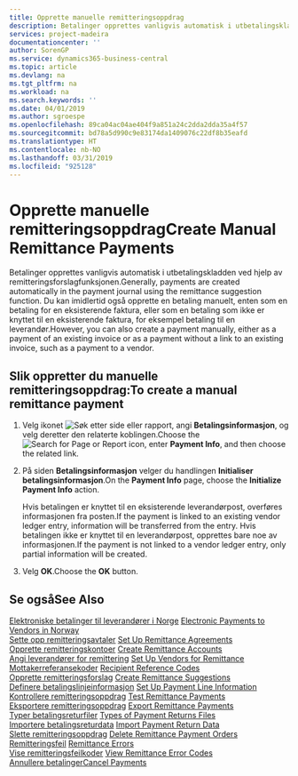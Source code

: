 ```yaml
---
title: Opprette manuelle remitteringsoppdrag
description: Betalinger opprettes vanligvis automatisk i utbetalingskladden ved hjelp av remitteringsforslagfunksjonen.
services: project-madeira
documentationcenter: ''
author: SorenGP
ms.service: dynamics365-business-central
ms.topic: article
ms.devlang: na
ms.tgt_pltfrm: na
ms.workload: na
ms.search.keywords: ''
ms.date: 04/01/2019
ms.author: sgroespe
ms.openlocfilehash: 89ca04ac04ae404f9a851a24c2dda2dda35a4f57
ms.sourcegitcommit: bd78a5d990c9e83174da1409076c22df8b35eafd
ms.translationtype: HT
ms.contentlocale: nb-NO
ms.lasthandoff: 03/31/2019
ms.locfileid: "925128"
---
```

# <a name="create-manual-remittance-payments"></a><span data-ttu-id="6fb9d-103">Opprette manuelle remitteringsoppdrag</span><span class="sxs-lookup"><span data-stu-id="6fb9d-103">Create Manual Remittance Payments</span></span>
<span data-ttu-id="6fb9d-104">Betalinger opprettes vanligvis automatisk i utbetalingskladden ved hjelp av remitteringsforslagfunksjonen.</span><span class="sxs-lookup"><span data-stu-id="6fb9d-104">Generally, payments are created automatically in the payment journal using the remittance suggestion function.</span></span> <span data-ttu-id="6fb9d-105">Du kan imidlertid også opprette en betaling manuelt, enten som en betaling for en eksisterende faktura, eller som en betaling som ikke er knyttet til en eksisterende faktura, for eksempel betaling til en leverandør.</span><span class="sxs-lookup"><span data-stu-id="6fb9d-105">However, you can also create a payment manually, either as a payment of an existing invoice or as a payment without a link to an existing invoice, such as a payment to a vendor.</span></span>  

## <a name="to-create-a-manual-remittance-payment"></a><span data-ttu-id="6fb9d-106">Slik oppretter du manuelle remitteringsoppdrag:</span><span class="sxs-lookup"><span data-stu-id="6fb9d-106">To create a manual remittance payment</span></span>  

1.  <span data-ttu-id="6fb9d-107">Velg ikonet ![Søk etter side eller rapport](../../media/ui-search/search_small.png "Søk etter side eller rapport"), angi **Betalingsinformasjon**, og velg deretter den relaterte koblingen.</span><span class="sxs-lookup"><span data-stu-id="6fb9d-107">Choose the ![Search for Page or Report](../../media/ui-search/search_small.png "Search for Page or Report icon") icon, enter **Payment Info**, and then choose the related link.</span></span>  
2.  <span data-ttu-id="6fb9d-108">På siden **Betalingsinformasjon** velger du handlingen **Initialiser betalingsinformasjon**.</span><span class="sxs-lookup"><span data-stu-id="6fb9d-108">On the **Payment Info** page, choose the **Initialize Payment Info** action.</span></span>  

    <span data-ttu-id="6fb9d-109">Hvis betalingen er knyttet til en eksisterende leverandørpost, overføres informasjonen fra posten.</span><span class="sxs-lookup"><span data-stu-id="6fb9d-109">If the payment is linked to an existing vendor ledger entry, information will be transferred from the entry.</span></span> <span data-ttu-id="6fb9d-110">Hvis betalingen ikke er knyttet til en leverandørpost, opprettes bare noe av informasjonen.</span><span class="sxs-lookup"><span data-stu-id="6fb9d-110">If the payment is not linked to a vendor ledger entry, only partial information will be created.</span></span>  

3.  <span data-ttu-id="6fb9d-111">Velg **OK**.</span><span class="sxs-lookup"><span data-stu-id="6fb9d-111">Choose the **OK** button.</span></span>  

## <a name="see-also"></a><span data-ttu-id="6fb9d-112">Se også</span><span class="sxs-lookup"><span data-stu-id="6fb9d-112">See Also</span></span>  
 <span data-ttu-id="6fb9d-113">[Elektroniske betalinger til leverandører i Norge](electronic-payments-to-vendors-in-norway.md) </span><span class="sxs-lookup"><span data-stu-id="6fb9d-113">[Electronic Payments to Vendors in Norway](electronic-payments-to-vendors-in-norway.md) </span></span>  
 <span data-ttu-id="6fb9d-114">[Sette opp remitteringsavtaler](how-to-set-up-remittance-agreements.md) </span><span class="sxs-lookup"><span data-stu-id="6fb9d-114">[Set Up Remittance Agreements](how-to-set-up-remittance-agreements.md) </span></span>  
 <span data-ttu-id="6fb9d-115">[Opprette remitteringskontoer](how-to-create-remittance-accounts.md) </span><span class="sxs-lookup"><span data-stu-id="6fb9d-115">[Create Remittance Accounts](how-to-create-remittance-accounts.md) </span></span>  
 <span data-ttu-id="6fb9d-116">[Angi leverandører for remittering](how-to-set-up-vendors-for-remittance.md) </span><span class="sxs-lookup"><span data-stu-id="6fb9d-116">[Set Up Vendors for Remittance](how-to-set-up-vendors-for-remittance.md) </span></span>  
 <span data-ttu-id="6fb9d-117">[Mottakerreferansekoder](recipient-reference-codes.md) </span><span class="sxs-lookup"><span data-stu-id="6fb9d-117">[Recipient Reference Codes](recipient-reference-codes.md) </span></span>  
 <span data-ttu-id="6fb9d-118">[Opprette remitteringsforslag](how-to-create-remittance-suggestions.md) </span><span class="sxs-lookup"><span data-stu-id="6fb9d-118">[Create Remittance Suggestions](how-to-create-remittance-suggestions.md) </span></span>  
 <span data-ttu-id="6fb9d-119">[Definere betalingslinjeinformasjon](how-to-set-up-payment-line-information.md) </span><span class="sxs-lookup"><span data-stu-id="6fb9d-119">[Set Up Payment Line Information](how-to-set-up-payment-line-information.md) </span></span>  
 <span data-ttu-id="6fb9d-120">[Kontrollere remitteringsoppdrag](how-to-test-remittance-payments.md) </span><span class="sxs-lookup"><span data-stu-id="6fb9d-120">[Test Remittance Payments](how-to-test-remittance-payments.md) </span></span>  
 <span data-ttu-id="6fb9d-121">[Eksportere remitteringsoppdrag](how-to-export-remittance-payments.md) </span><span class="sxs-lookup"><span data-stu-id="6fb9d-121">[Export Remittance Payments](how-to-export-remittance-payments.md) </span></span>  
 <span data-ttu-id="6fb9d-122">[Typer betalingsreturfiler](types-of-payment-returns-files.md) </span><span class="sxs-lookup"><span data-stu-id="6fb9d-122">[Types of Payment Returns Files](types-of-payment-returns-files.md) </span></span>  
 <span data-ttu-id="6fb9d-123">[Importere betalingsreturdata](how-to-import-payment-return-data.md) </span><span class="sxs-lookup"><span data-stu-id="6fb9d-123">[Import Payment Return Data](how-to-import-payment-return-data.md) </span></span>  
 <span data-ttu-id="6fb9d-124">[Slette remitteringsoppdrag](how-to-delete-remittance-payment-orders.md) </span><span class="sxs-lookup"><span data-stu-id="6fb9d-124">[Delete Remittance Payment Orders](how-to-delete-remittance-payment-orders.md) </span></span>  
 <span data-ttu-id="6fb9d-125">[Remitteringsfeil](remittance-errors.md) </span><span class="sxs-lookup"><span data-stu-id="6fb9d-125">[Remittance Errors](remittance-errors.md) </span></span>  
 <span data-ttu-id="6fb9d-126">[Vise remitteringsfeilkoder](how-to-view-remittance-error-codes.md) </span><span class="sxs-lookup"><span data-stu-id="6fb9d-126">[View Remittance Error Codes](how-to-view-remittance-error-codes.md) </span></span>  
 [<span data-ttu-id="6fb9d-127">Annullere betalinger</span><span class="sxs-lookup"><span data-stu-id="6fb9d-127">Cancel Payments</span></span>](how-to-cancel-payments.md)
